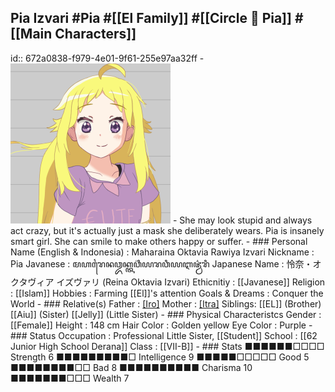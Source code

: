 ## Pia Izvari #Pia  #[[El Family]]  #[[Circle 🌻 Pia]]  #[[Main Characters]]
id:: 672a0838-f979-4e01-9f61-255e97aa32ff
	- ![Pia 256.png](../assets/Pia_256_1730859362764_0.png)
	- She may look stupid and always act crazy, but it's actually just a mask she deliberately wears. Pia is insanely smart girl. She can smile to make others happy or suffer.
	- ### Personal
	  Name (English & Indonesia)    : Maharaina Oktavia Rawiya Izvari
	  Nickname                      : Pia
	  Javanese                      : ꦩꦲꦫꦻꦤꦎꦏ꧀ꦠꦮ꦳ꦶꦪꦫꦮꦶꦪꦆꦗ꦳꧀ꦮ꦳ꦫꦶ
	  Japanese Name                 : 怜奈・オクタヴィア イズヴァリ (Reina Oktavia Izvari)
	  Ethicnitiy                    : [[Javanese]] 
	  Religion                      : [[Islam]]
	  Hobbies                       : Farming [[El]]'s attention
	  Goals & Dreams                : Conquer the World
	- ### Relative(s)
	  Father                        : [[Iro]](Deceased)
	  Mother                        : [[Itra]](Deceased)
	  Siblings:
	  [[EL]] (Brother)
	  [[Aiu]] (Sister)
	  [[Jelly]] (Little Sister)
	- ### Physical Characteristcs
	  Gender                        : [[Female]]
	  Height                        : 148 cm
	  Hair Color                    : Golden yellow
	  Eye Color                     : Purple
	- ### Status
	  Occupation                    : Professional Little Sister, [[Student]]
	  School                        : [[62 Junior High School Derana]]
	  Class                         : [[VII-B]]
	- ### Stats
	  ■■■■■■□□□□ Strength 6         ■■■■■■■■■□ Intelligence 9
	  ■■■■■□□□□□ Good     5         ■■■■■■■■□□ Bad          8
	  ■■■■■■■■■■ Charisma 10        ■■■■■■■□□□ Wealth       7